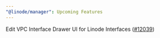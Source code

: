 ```yaml
---
"@linode/manager": Upcoming Features
---
```


Edit VPC Interface Drawer UI for Linode Interfaces ([#12039](https://github.com/linode/manager/pull/12039))

